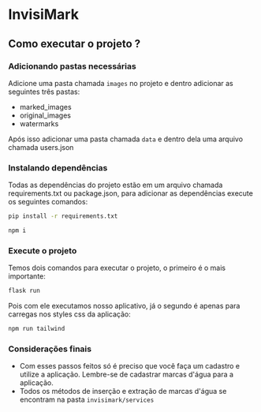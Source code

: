 # InvisiMark

## Como executar o projeto ?

### Adicionando pastas necessárias

Adicione uma pasta chamada `images` no projeto e dentro adicionar as seguintes três pastas:
- marked_images
- original_images
- watermarks

Após isso adicionar uma pasta chamada `data` e dentro dela uma arquivo chamada users.json

### Instalando dependências

Todas as dependências do projeto estão em um arquivo chamada requirements.txt ou package.json, para adicionar as dependências execute os seguintes comandos:

```bash
pip install -r requirements.txt
```
```bash
npm i
```

### Execute o projeto

Temos dois comandos para executar o projeto, o primeiro é o mais importante:

```bash
flask run
```

Pois com ele executamos nosso aplicativo, já o segundo é apenas para carregas nos styles css da aplicação:

```bash
npm run tailwind
```

### Considerações finais

- Com esses passos feitos só é preciso que você faça um cadastro e utilize a aplicação. Lembre-se de cadastrar marcas d'água para a aplicação.
- Todos os métodos de inserção e extração de marcas d'água se encontram na pasta `invisimark/services`
